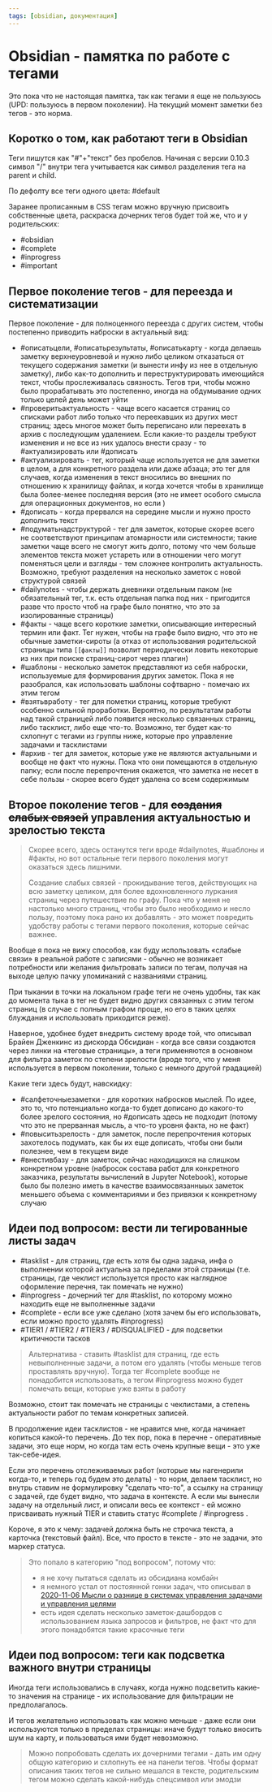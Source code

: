 ```yaml
---
tags: [obsidian, документация]
---
```

# Obsidian - памятка по работе с тегами

Это пока что не настоящая памятка, так как тегами я еще не пользуюсь (UPD: пользуюсь в первом поколении). На текущий момент заметки без тегов - это норма.

## Коротко о том, как работают теги в Obsidian

Теги пишутся как "#"+"текст" без пробелов. Начиная с версии 0.10.3 символ "/" внутри тега учитывается как символ разделения тега на parent и child.

По дефолту все теги одного цвета: #default

Заранее прописанным в CSS тегам можно вручную присвоить собственные цвета, раскраска дочерних тегов будет той же, что и у родительских:

- #obsidian
- #complete
- #inprogress
- #important

## Первое поколение тегов - для переезда и систематизации

Первое поколение - для полноценного переезда с других систем, чтобы постепенно приводить наброски в актуальный вид:

- #описатьцели, #описатьрезультаты, #описатькарту - когда делаешь заметку верхнеуровневой и нужно либо целиком отказаться от текущего содержания заметки (и вынести инфу из нее в отдельную заметку), либо как-то дополнить и переструктурировать имеющийся текст, чтобы прослеживалась связность. Тегов три, чтобы можно было прорабатывать это постепенно, иногда на обдумывание одних только целей день может уйти
- #проверитьактуальность - чаще всего касается страниц со списками работ либо только что переехавших из других мест страниц; здесь многое может быть переписано или переехать в архив с последующим удалением. Если какие-то разделы требуют изменения и не все из них удалось внести сразу - то #актуализировать или #дописать
- #актуализировать - тег, который чаще используется не для заметки в целом, а для конкретного раздела или даже абзаца; это тег для случаев, когда изменения в текст вносились во внешних по отношению к хранилищу файлах, и когда хочется чтобы в хранилище была более-менее последняя версия (это не имеет особого смысла для операционных документов, но если )
- #дописать - когда прервался на середине мысли и нужно просто дополнить текст
- #подуматьнадструктурой - тег для заметок, которые скорее всего не соответствуют принципам атомарности или системности; такие заметки чаще всего не смогут жить долго, потому что чем больше элементов текста может устареть или в отношении чего могут поменяться цели и взгляды - тем сложнее контролить актуальность. Возможно, требуют разделения на несколько заметок с новой структурой связей
- #dailynotes - чтобы держать дневники отдельным паком (не обязательный тег, т.к. есть отдельная папка под них - пригодится разве что просто чтоб на графе было понятно, что это за изолированные страницы)
- #факты - чаще всего короткие заметки, описывающие интересный термин или факт. Тег нужен, чтобы на графе было видно, что это не обычные заметки-сироты (а отказ от использования родительской страницы типа `[[факты]]` позволит периодически ловить некоторые из них при поиске страниц-сирот через плагин)
- #шаблоны - несколько заметок представляют из себя наброски, используемые для формирования других заметок. Пока я не разобрался, как использовать шаблоны софтварно - помечаю их этим тегом
- #взятьвработу - тег для пометки страниц, которые требуют особенно сильной проработки. Вероятно, по результатам работы над такой страницей либо появится несколько связанных страниц, либо тасклист, либо еще что-то. Возможно, тег будет как-то схлопнут с тегами из группы ниже, которые про управление задачами и тасклистами
- #архив - тег для заметок, которые уже не являются актуальными и вообще не факт что нужны. Пока что они помещаются в отдельную папку; если после перепрочтения окажется, что заметка не несет в себе пользы - скорее всего будет удалена со всем содержимым

## Второе поколение тегов - для ~~создания слабых связей~~ управления актуальностью и зрелостью текста

> Скорее всего, здесь останутся теги вроде #dailynotes, #шаблоны и #факты, но вот остальные теги первого поколения могут оказаться здесь лишними.
>
> Создание слабых связей - прокидывание тегов, действующих на всю заметку целиком, для более вдохновленного луркания страниц через путешествие по графу. Пока что у меня не настолько много страниц, чтобы это было необходимо и несло пользу, поэтому пока рано их добавлять - это может повредить удобству работы с тегами первого поколения, которые сейчас важнее.

Вообще я пока не вижу способов, как буду использовать «слабые связи» в реальной работе с записями - обычно не возникает потребности или желания фильтровать записи по тегам, получая на выходе целую пачку упоминаний с названиями страниц.

При тыкании в точки на локальном графе теги не очень удобны, так как до момента тыка в тег не будет видно других связанных с этим тегом страниц (в случае с полным графом проще, но его в таких целях блуждания и использовать приходится реже).

Наверное, удобнее будет внедрить систему вроде той, что описывал Брайен Дженкинс из дискорда Обсидиан - когда все связи создаются через линки на «теговые страницы», а теги применяются в основном для фильтра заметок по степени зрелости (вроде того, что у меня используется в первом поколении, только с немного другой градацией)

Какие теги здесь будут, навскидку:

- #салфеточныезаметки - для коротких набросков мыслей. По идее, это то, что потенциально когда-то будет дописано до какого-то более зрелого состояния, но #дописать здесь не подходит (потому что это не прерванная мысль, а что-то уровня факта, но не факт)
- #повыситьзрелость - для заметок, после перепрочтения которых захотелось подумать, как бы их еще дописать, чтобы они были полезнее, чем в текущем виде
- #внестивбазу - для заметок, сейчас находищихся на слишком конкретном уровне (набросок состава работ для конкретного заказчика, результаты вычислений в Jupyter Notebook), которые было бы полезно иметь в качестве взаимосвязанныых заметок меньшего объема с комментариями и без привязки к конкретному случаю

## Идеи под вопросом: вести ли тегированные листы задач

- #tasklist - для страниц, где есть хотя бы одна задача, инфа о выполнении которой актуальна за пределами этой страницы (т.е. страницы, где чеклист используется просто как наглядное оформление перечня, так помечать не нужно)
- #inprogress - дочерний тег для #tasklist, по которому можно находить еще не выполненные задачи
- #complete - если все уже сделано (хотя зачем бы его использовать, если можно просто удалять #inprogress)
- #TIER1 / #TIER2 / #TIER3 / #DISQUALIFIED - для подсветки критичности тасков

> Альтернатива - ставить #tasklist для страниц, где есть невыполненные задачи, а потом его удалять (чтобы меньше тегов проставлять вручную). Тогда тег #complete вообще не понадобится использовать, а тегом #inprogress можно будет помечать вещи, которые уже взяты в работу

Возможно, стоит так помечать не страницы с чеклистами, а степень актуальности работ по темам конкретных записей.

В продолжение идеи тасклистов - не нравится мне, когда начинает копиться какой-то перечень. До тех пор, пока в перечне - оперативные задачи, это еще норм, но когда там есть очень крупные вещи - это уже так-себе-идея.

Если это перечень отслеживаемых работ (которые мы нагенерили когда-то, и теперь год будем это делать) - то норм, делаем тасклист, но внутрь ставим не формулировку "сделать что-то", а ссылку на страницу с задачей, где будет видно, что задача в контексте. А если мы вынесли задачу на отдельный лист, и описали весь ее контекст - ей можно присваивать нужный TIER и ставить статус #complete / #inprogress .

Короче, я это к чему: задачей должна быть не строчка текста, а карточка (текстовый файл). Все, что просто в тексте - это не задачи, это маркер статуса.

> Это попало в категорию "под вопросом", потому что:
>
> - я не хочу пытаться сделать из обсидиана комбайн
> - я немного устал от постоянной гонки задач, что описывал в [2020-11-06 Мысли о разнице в системах управления задачами и управления целями](https://publish.obsidian.md/ryjjin/2020-11-06+%D0%9C%D1%8B%D1%81%D0%BB%D0%B8+%D0%BE+%D1%80%D0%B0%D0%B7%D0%BD%D0%B8%D1%86%D0%B5+%D0%B2+%D1%81%D0%B8%D1%81%D1%82%D0%B5%D0%BC%D0%B0%D1%85+%D1%83%D0%BF%D1%80%D0%B0%D0%B2%D0%BB%D0%B5%D0%BD%D0%B8%D1%8F+%D0%B7%D0%B0%D0%B4%D0%B0%D1%87%D0%B0%D0%BC%D0%B8+%D0%B8+%D1%83%D0%BF%D1%80%D0%B0%D0%B2%D0%BB%D0%B5%D0%BD%D0%B8%D1%8F+%D1%86%D0%B5%D0%BB%D1%8F%D0%BC%D0%B8)
> - есть идея сделать несколько заметок-дашбордов с использованием языка запросов и фильтров, не факт что для этого понадобятся такие красочные теги

## Идеи под вопросом: теги как подсветка важного внутри страницы

Иногда теги использовались в случаях, когда нужно подсветить какие-то значения на странице - их использование для фильтрации не предполагалось.

И тегов желательно использовать как можно меньше - даже если они используются только в пределах страницы: иначе будут только вносить шум на карту, и пользоваться ими будет невозможно.

> Можно попробовать сделать их дочерними тегами - дать им одну общую категорию и схлопнуть ее на панели тегов. Чтобы формат описания таких тегов не сильно мешался в тексте, родительским тегом можно сделать какой-нибудь спецсимвол или эмодзи
